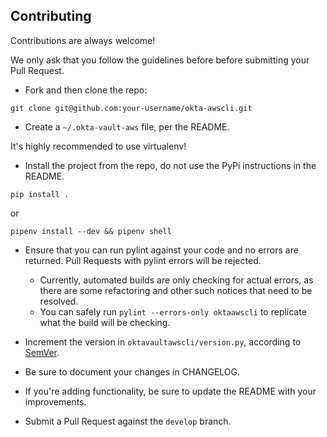 ## Contributing

Contributions are always welcome!

We only ask that you follow the guidelines before before submitting your Pull Request.

- Fork and then clone the repo:
```
git clone git@github.com:your-username/okta-awscli.git
```

- Create a `~/.okta-vault-aws` file, per the README.

It's highly recommended to use virtualenv!

- Install the project from the repo, do not use the PyPi instructions in the README.
```
pip install .
```
or
```
pipenv install --dev && pipenv shell
```

- Ensure that you can run pylint against your code and no errors are returned. Pull Requests with pylint errors will be rejected.

  - Currently, automated builds are only checking for actual errors, as there are some refactoring and other such notices that need to be resolved.
  - You can safely run `pylint --errors-only oktaawscli` to replicate what the build will be checking.

- Increment the version in `oktavaultawscli/version.py`, according to [SemVer](https://semver.org/).

- Be sure to document your changes in CHANGELOG.

- If you're adding functionality, be sure to update the README with your improvements.

- Submit a Pull Request against the `develop` branch.
